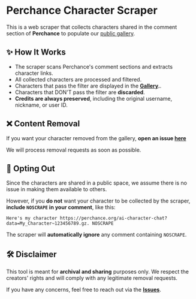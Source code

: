 # Perchance Character Scraper  

This is a web scraper that collects characters shared in the comment section of **Perchance** to populate our [public gallery](https://nosfertm.github.io/perchance-character-database/acc-characters.html).  

## ✨ How It Works  

- The scraper scans Perchance's comment sections and extracts character links.  
- All collected characters are processed and filtered.
- Characters that pass the filter are displayed in the **[Gallery](https://nosfertm.github.io/perchance-character-database/acc-characters.html).**.
- Characters that DON'T pass the filter are **discarded**.
- **Credits are always preserved**, including the original username, nickname, or user ID.  

## ❌ Content Removal  

If you want your character removed from the gallery, **open an issue [here](https://github.com/nosfertm/perchance-character-database/issues/new?template=report-content.yaml)**  

We will process removal requests as soon as possible.  

## 🔄 Opting Out  

Since the characters are shared in a public space, we assume there is no issue in making them available to others.  

However, if you **do not** want your character to be collected by the scraper, **include `NOSCRAPE` in your comment**, like this:  

```
Here's my character https://perchance.org/ai-character-chat?data=My_Character~123456789.gz. NOSCRAPE
```

The scraper will **automatically ignore** any comment containing `NOSCRAPE`.  

## 🛠️ Disclaimer  

This tool is meant for **archival and sharing** purposes only. We respect the creators' rights and will comply with any legitimate removal requests.  

If you have any concerns, feel free to reach out via the **[Issues](https://github.com/nosfertm/perchance-character-database/issues)**. 
